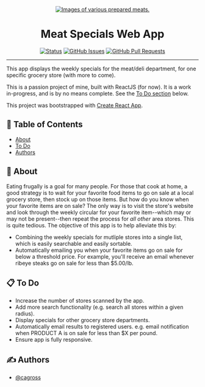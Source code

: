 <p align="center">
  <a href="" rel="noopener">
 <img src="https://i.imgur.com/TcRdgaI.jpg" alt="Images of various prepared meats."></a>
</p>

<h1 align="center">Meat Specials Web App</h1	>

<div align="center">

  [![Status](https://img.shields.io/badge/status-active-success.svg)]() 
  [![GitHub Issues](https://img.shields.io/github/issues/cagross/react-specials.svg)](https://github.com/cagross/react-specials/issues)
  [![GitHub Pull Requests](https://img.shields.io/github/issues-pr/cagross/react-specials.svg)](https://github.com/cagross/react-specials/pulls)
  <!-- [![License](https://img.shields.io/badge/license-MIT-blue.svg)](/LICENSE) -->

</div>

---
This app displays the weekly specials for the meat/deli department, for one specific grocery store (with more to come).

This is a passion project of mine, built with ReactJS (for now).  It is a work in-progress, and is by no means complete.  See the [To Do section](#todo) below.

This project was bootstrapped with [Create React App](https://github.com/facebook/create-react-app).


## 📝 Table of Contents
- [About](#about)
- [To Do](#todo)
- [Authors](#authors)
<!-- - [Getting Started](#getting_started) -->
<!-- - [Deployment](#deployment) -->
<!-- - [Usage](#usage) -->
<!-- - [Built Using](#built_using) -->
<!-- - [TODO](../TODO.md) -->
<!-- - [Contributing](../CONTRIBUTING.md) -->
<!-- - [Acknowledgments](#acknowledgement) -->

## 🧐 About <a name = "about"></a>
Eating frugally is a goal for many people.  For those that cook at home, a good strategy is to wait for your favorite food items to go on sale at a local grocery store, then stock up on those items.  But how do you know when your favorite items are on sale?  The only way is to visit the store's website and look through the weekly circular for your favorite item--which may or may not be present--then repeat the process for <i>all other</i> area stores.  This is quite tedious.  The objective of this app is to help alleviate this by:

* Combining the weekly specials for mutliple stores into a single list, which is easily searchable and easily sortable.
* Automatically emailing you when your favorite items go on sale for below a threshold price.  For example, you'll receive an email whenever ribeye steaks go on sale for less than $5.00/lb.


<!-- ## 🏁 Getting Started <a name = "getting_started"></a> -->
<!-- These instructions will get you a copy of the project up and running on your local machine for development and testing purposes. See [deployment](#deployment) for notes on how to deploy the project on a live system. -->
<!-- 
### Prerequisites
What things you need to install the software and how to install them.

```
Give examples
``` -->
<!-- 
### Installing
A step by step series of examples that tell you how to get a development env running.

Say what the step will be

```
Give the example
```

And repeat

```
until finished
```

End with an example of getting some data out of the system or using it for a little demo. -->

<!-- ## 🔧 Running the tests <a name = "tests"></a>
Explain how to run the automated tests for this system. -->
<!-- 
### Break down into end to end tests
Explain what these tests test and why

```
Give an example
``` -->

<!-- ### And coding style tests
Explain what these tests test and why

```
Give an example
``` -->

<!-- ## 🎈 Usage <a name="usage"></a>
Add notes about how to use the system. -->

## 📋 To Do <a name="todo"></a>
* Increase the number of stores scanned by the app.
* Add more search functionality (e.g. search all stores within a given radius).
* Display specials for other grocery store departments.
* Automatically email results to registered users.  e.g. email notification when PRODUCT A is on sale for less than $X per pound.
* Ensure app is fully responsive.

<!-- ## 🚀 Deployment <a name = "deployment"></a>
Add additional notes about how to deploy this on a live system. -->

<!-- ## ⛏️ Built Using <a name = "built_using"></a>
- [MongoDB](https://www.mongodb.com/) - Database
- [Express](https://expressjs.com/) - Server Framework
- [VueJs](https://vuejs.org/) - Web Framework
- [NodeJs](https://nodejs.org/en/) - Server Environment -->

## ✍️ Authors <a name = "authors"></a>
- [@cagross](https://github.com/cagross)

<!-- See also the list of [contributors](https://github.com/kylelobo/The-Documentation-Compendium/contributors) who participated in this project. -->

<!-- ## 🎉 Acknowledgements <a name = "acknowledgement"></a>
- Hat tip to anyone whose code was used
- Inspiration
- References -->